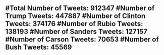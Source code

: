 #Total Number of Tweets: 912347 
#Number of Trump Tweets: 447887
#Number of Clinton Tweets: 374176
#Number of Rubio Tweets: 138193
#Number of Sanders Tweets: 127157
#Number of Carson Tweets: 70653
#Number of Bush Tweets: 45569
---
